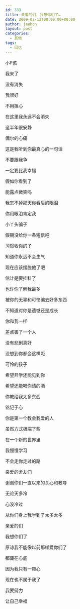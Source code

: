 ```yaml
---
id: 333
title: 亲爱的们，我想你们了…
date: 2009-02-12T08:00:00+00:00
author: jeehon
layout: post
categories:
  - 其他
tags:
  - 回忆
---
```

小P孩
  
我来了
  
没有消失
  
我很好
  
不用担心
  
在这里我永远不会消失

这半年很安静
  
偶尔的心痛
  
这是我听到你最真心的一句话
  
不要跟我争
  
一定要比我幸福
  
假如你看到了
  
能露点微笑吗
  
我忘不掉那天你看后的眼泪
  
你用眼泪肯定我

小丫头骗子
  
假期没给你一条短信吧
  
习惯收你的了
  
知道你永远不会生气
  
现在应该摆脱他了吧
  
估计是要挂科了
  
也许你了解我最多
  
被你的无辜和可怜骗去好多东西

不知道对你是遗憾还是成长
  
你和我一样
  
差点害了一个人
  
没有悲剧真好
  
没想到你都会这样呃
  
可怜的孩子
  
希望开学还能见到你
  
希望还能喝你请的酒
  
你教给我太多东西
  
铭记于心

你是第一个教会我爱的人
  
虽然方式极端了些
  
在一个新的世界里
  
我慢慢学习
  
不会走你走过的路

亲爱的舍友们
  
谢谢你们一直以来的关心和教导
  
无论天多冷
  
心没冷过
  
从你们身上我学到了太多太多

亲爱的们
  
我想你们了
  
原谅我不能像以前那样爱你们了
  
都藏在心底
  
因为我只有一颗心
  
现在也不属于我了
  
我要努力
  
让自己幸福